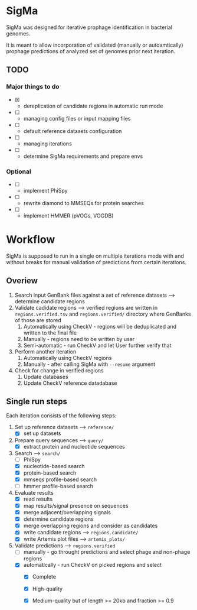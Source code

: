 # SigMa
SigMa was designed for iterative prophage identification in bacterial genomes.

It is meant to allow incorporation of validated (manually or autoamtically) prophage predictions of analyzed set of genomes prior next iteration.

## TODO
### Major things to do
- [x] - dereplication of candidate regions in automatic run mode
- [ ] - managing config files or input mapping files
- [ ] - default reference datasets configuration
- [ ] - managing iterations
- [ ] - determine SigMa requirements and prepare envs

### Optional
- [ ] - implement PhiSpy
- [ ] - rewrite diamond to MMSEQs for protein searches
- [ ] - implement HMMER (pVOGs, VOGDB)
# Workflow
SigMa is supposed to run in a single on multiple iterations mode with and without breaks for manual validation of predictions from certain iterations.

## Overiew
1. Search input GenBank files against a set of reference datasets --> determine candidate regions
2. Validate cadidate regions --> verified regions are written in `regions.verified.tsv` and `regions.verified/` directory where GenBanks of those are stored
    1. Automatically using CheckV - regions will be deduplicated and written to the final file
    2. Manually - regions need to be written by user
    3. Semi-automatic - run CheckV and let User further verify that
3. Perform another iteration
    1. Automatically using CheckV regions
    2. Manually - after calling SigMa with `--resume` argument
4. Check for change in verified regions
    1. Update databases
    2. Update CheckV reference datadabase
## Single run steps
Each iteration consists of the following steps:
1. Set up reference datasets --> `reference/`
    - [x] set up datasets
2. Prepare query sequences --> `query/`
    - [x] extract protein and nucleotide sequences
3. Search --> `search/`
    - [ ] PhiSpy
    - [x] nucleotide-based search
    - [x] protein-based search
    - [x] mmseqs profile-based search
    - [ ] hmmer profile-based search
4. Evaluate results
    - [x] read results
    - [x] map results/signal presence on sequences
    - [x] merge adjacent/overlapping signals 
    - [x] determine candidate regions
    - [x] merge overlapping regions and consider as candidates
    - [x] write candidate regions --> `regions.candidate/`
    - [x] write Artemis plot files --> `artemis_plots/`
5. Validate predictions --> `regions.verified`
    - [ ] manually - go throught predictions and select phage and non-phage regions
    - [x] automatically - run CheckV on picked regions and select 
      - [x] Complete
      - [x] High-quality
      - [x] Medium-quality but of length >= 20kb and fraction >= 0.9

